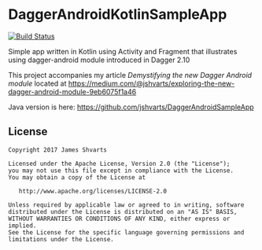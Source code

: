 # DaggerAndroidKotlinSampleApp

[![Build Status](https://travis-ci.org/jshvarts/DaggerAndroidKotlinSampleApp.svg?branch=master)](https://travis-ci.org/jshvarts/DaggerAndroidKotlinSampleApp)

Simple app written in Kotlin using Activity and Fragment that illustrates using dagger-android module introduced in Dagger 2.10

This project accompanies my article *Demystifying the new Dagger Android module* located at https://medium.com/@jshvarts/exploring-the-new-dagger-android-module-9eb6075f1a46

Java version is here: https://github.com/jshvarts/DaggerAndroidSampleApp

## License

    Copyright 2017 James Shvarts

    Licensed under the Apache License, Version 2.0 (the "License");
    you may not use this file except in compliance with the License.
    You may obtain a copy of the License at

       http://www.apache.org/licenses/LICENSE-2.0

    Unless required by applicable law or agreed to in writing, software
    distributed under the License is distributed on an "AS IS" BASIS,
    WITHOUT WARRANTIES OR CONDITIONS OF ANY KIND, either express or implied.
    See the License for the specific language governing permissions and
    limitations under the License.

